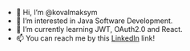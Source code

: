 - 👋 Hi, I’m @kovalmaksym
- 👀 I’m interested in Java Software Development.
- 🌱 I’m currently learning JWT, OAuth2.0 and React.
- 📫 You can reach me by this [LinkedIn](https://www.linkedin.com/in/maksym-koval/) link!

<!---
kovalmaksym/kovalmaksym is a ✨ special ✨ repository because its `README.md` (this file) appears on your GitHub profile.
You can click the Preview link to take a look at your changes.
--->
